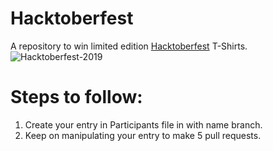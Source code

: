 # Hacktoberfest
A repository to win limited edition [Hacktoberfest](https://hacktoberfest.digitalocean.com/register) T-Shirts.
![Hacktoberfest-2019](https://hacktoberfest.digitalocean.com/assets/logo-hf19-full-10f3c000cea930c76acc1dedc516ea7118b95353220869a3051848e45ff1d656.svg)

# Steps to follow:
1. Create your entry in Participants file in with name branch.
2. Keep on manipulating your entry to make 5 pull requests.
